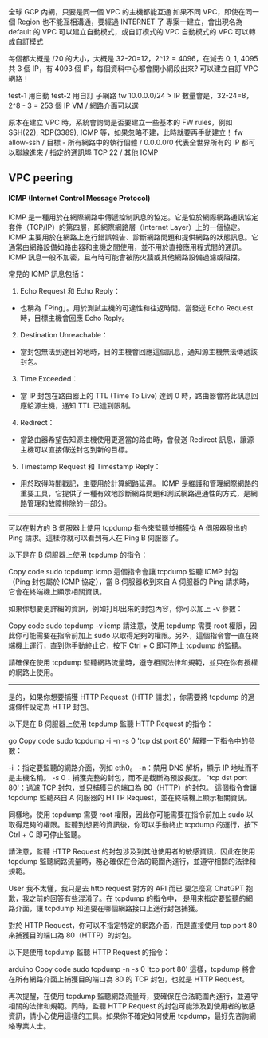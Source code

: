全球 GCP 內網，只要是同一個 VPC 的主機都能互通
如果不同 VPC，即使在同一個 Region 也不能互相溝通，要經過 INTERNET 了
專案一建立，會出現名為 default 的 VPC
可以建立自動模式，或自訂模式的 VPC
自動模式的 VPC 可以轉成自訂模式

每個都大概是 /20 的大小，大概是 32-20=12，2^12 = 4096，在減去 0, 1, 4095 共 3 個 IP，有 4093 個 IP，每個資料中心都會開小網段出來?
可以建立自訂 VPC 網路！

test-1 用自動
test-2 用自訂
子網路 tw
10.0.0.0/24 > IP 數量會是，32-24=8，2^8 - 3 = 253 個 IP
VM / 網路介面可以選 

原本在建立 VPC 時，系統會詢問是否要建立一些基本的 FW rules，例如 SSH(22), RDP(3389), ICMP 等，如果忽略不建，此時就要再手動建立！
fw
allow-ssh / 目標 - 所有網路中的執行個體 / 0.0.0.0/0 代表全世界所有的 IP 都可以聯線進來 / 指定的通訊埠 TCP 22 / 其他 ICMP


VPC peering
---

#### ICMP (Internet Control Message Protocol)
ICMP 是一種用於在網際網路中傳遞控制訊息的協定。它是位於網際網路通訊協定套件（TCP/IP）的第四層，即網際網路層（Internet Layer）上的一個協定。
ICMP 主要用於在網路上進行錯誤報告、診斷網路問題和提供網路的狀態訊息。它通常由網路設備如路由器和主機之間使用，並不用於直接應用程式間的通訊。ICMP 訊息一般不加密，且有時可能會被防火牆或其他網路設備過濾或阻擋。

常見的 ICMP 訊息包括：
1. Echo Request 和 Echo Reply：
  - 也稱為「Ping」。用於測試主機的可達性和往返時間。當發送 Echo Request 時，目標主機會回應 Echo Reply。
2. Destination Unreachable：
  - 當封包無法到達目的地時，目的主機會回應這個訊息，通知源主機無法傳遞該封包。
3. Time Exceeded：
  - 當 IP 封包在路由器上的 TTL (Time To Live) 達到 0 時，路由器會將此訊息回應給源主機，通知 TTL 已達到限制。
4. Redirect：
  - 當路由器希望告知源主機使用更適當的路由時，會發送 Redirect 訊息，讓源主機可以直接傳送封包到新的目標。
5. Timestamp Request 和 Timestamp Reply：
  - 用於取得時間戳記，主要用於計算網路延遲。
ICMP 是維護和管理網際網路的重要工具，它提供了一種有效地診斷網路問題和測試網路連通性的方式，是網路管理和故障排除的一部分。
---
可以在對方的 B 伺服器上使用 tcpdump 指令來監聽並捕獲從 A 伺服器發出的 Ping 請求。這樣你就可以看到有人在 Ping B 伺服器了。

以下是在 B 伺服器上使用 tcpdump 的指令：

Copy code
sudo tcpdump icmp
這個指令會讓 tcpdump 監聽 ICMP 封包（Ping 封包屬於 ICMP 協定），當 B 伺服器收到來自 A 伺服器的 Ping 請求時，它會在終端機上顯示相關資訊。

如果你想要更詳細的資訊，例如打印出來的封包內容，你可以加上 -v 參數：

Copy code
sudo tcpdump -v icmp
請注意，使用 tcpdump 需要 root 權限，因此你可能需要在指令前加上 sudo 以取得足夠的權限。另外，這個指令會一直在終端機上運行，直到你手動終止它，按下 Ctrl + C 即可停止 tcpdump 的監聽。

請確保在使用 tcpdump 監聽網路流量時，遵守相關法律和規範，並只在你有授權的網路上使用。

---

是的，如果你想要捕獲 HTTP Request（HTTP 請求），你需要將 tcpdump 的過濾條件設定為 HTTP 封包。

以下是在 B 伺服器上使用 tcpdump 監聽 HTTP Request 的指令：

go
Copy code
sudo tcpdump -i <interface> -n -s 0 'tcp dst port 80'
解釋一下指令中的參數：

-i <interface>：指定要監聽的網路介面，例如 eth0。
-n：禁用 DNS 解析，顯示 IP 地址而不是主機名稱。
-s 0：捕獲完整的封包，而不是截斷為預設長度。
'tcp dst port 80'：過濾 TCP 封包，並只捕獲目的端口為 80（HTTP）的封包。
這個指令會讓 tcpdump 監聽來自 A 伺服器的 HTTP Request，並在終端機上顯示相關資訊。

同樣地，使用 tcpdump 需要 root 權限，因此你可能需要在指令前加上 sudo 以取得足夠的權限。監聽到想要的資訊後，你可以手動終止 tcpdump 的運行，按下 Ctrl + C 即可停止監聽。

請注意，監聽 HTTP Request 的封包涉及到其他使用者的敏感資訊，因此在使用 tcpdump 監聽網路流量時，務必確保在合法的範圍內進行，並遵守相關的法律和規範。




User
<interface> 我不太懂，我只是去 http request 對方的 API 而已 <interface> 要怎麼寫
ChatGPT
抱歉，我之前的回答有些混淆了。在 tcpdump 的指令中，<interface> 是用來指定要監聽的網路介面，讓 tcpdump 知道要在哪個網路接口上進行封包捕獲。

對於 HTTP Request，你可以不指定特定的網路介面，而是直接使用 tcp port 80 來捕獲目的端口為 80（HTTP）的封包。

以下是使用 tcpdump 監聽 HTTP Request 的指令：

arduino
Copy code
sudo tcpdump -n -s 0 'tcp port 80'
這樣，tcpdump 將會在所有網路介面上捕獲目的端口為 80 的 TCP 封包，也就是 HTTP Request。

再次提醒，在使用 tcpdump 監聽網路流量時，要確保在合法範圍內進行，並遵守相關的法律和規範。同時，監聽 HTTP Request 的封包可能涉及到使用者的敏感資訊，請小心使用這樣的工具。如果你不確定如何使用 tcpdump，最好先咨詢網絡專業人士。
